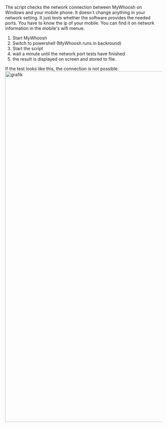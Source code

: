 The script checks the network connection between MyWhoosh on Windows and your mobile phone. It doesn´t change anything in your network setting. It just tests whether the software provides the needed ports.
You have to know the ip of your mobile. You can find it on network information in the mobile's wifi menue.

1. Start MyWhoosh
2. Switch to powershell (MyWhoosh runs in backround)
3. Start the script
4. wait a minute until the network port tests have finished
5. the result is displayed on screen and stored to file.

If the test looks like this, the connection is not possible. 
<img width="1165" height="1129" alt="grafik" src="https://github.com/user-attachments/assets/24607167-ad64-468a-942f-d6fc4ab5c6be" />
